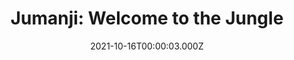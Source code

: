 ---
title: "Jumanji: Welcome to the Jungle"
year: 2017
date: 2021-10-16T00:00:03.000Z
permalink: /almanac/movies/2021-10-16-jumanji-welcome-to-the-jungle/index.html
link: https://letterboxd.com/rknightuk/film/jumanji-welcome-to-the-jungle/2/
rating: 3
tmdbid: 353486
---